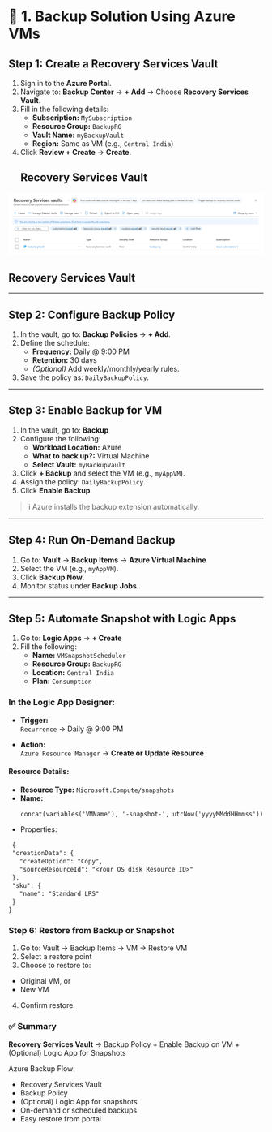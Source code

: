 # 🔹 1. Backup Solution Using Azure VMs

## Step 1: Create a Recovery Services Vault

1. Sign in to the **Azure Portal**.
2. Navigate to: **Backup Center** → **+ Add** → Choose **Recovery Services Vault**.
3. Fill in the following details:
   - **Subscription:** `MySubscription`
   - **Resource Group:** `BackupRG`
   - **Vault Name:** `myBackupVault`
   - **Region:** Same as VM (e.g., `Central India`)
4. Click **Review + Create** → **Create**.
   ## Recovery Services Vault 
![](./Photos/azure/az1.jpeg)
## Recovery Services Vault 

---

## Step 2: Configure Backup Policy

1. In the vault, go to: **Backup Policies** → **+ Add**.
2. Define the schedule:
   - **Frequency:** Daily @ 9:00 PM
   - **Retention:** 30 days
   - *(Optional)* Add weekly/monthly/yearly rules.
3. Save the policy as: `DailyBackupPolicy`.

---

## Step 3: Enable Backup for VM

1. In the vault, go to: **Backup**
2. Configure the following:
   - **Workload Location:** Azure  
   - **What to back up?:** Virtual Machine  
   - **Select Vault:** `myBackupVault`
3. Click **+ Backup** and select the VM (e.g., `myAppVM`).
4. Assign the policy: `DailyBackupPolicy`.
5. Click **Enable Backup**.

> ℹ️ Azure installs the backup extension automatically.

---

## Step 4: Run On-Demand Backup

1. Go to: **Vault** → **Backup Items** → **Azure Virtual Machine**
2. Select the VM (e.g., `myAppVM`).
3. Click **Backup Now**.
4. Monitor status under **Backup Jobs**.

---

## Step 5: Automate Snapshot with Logic Apps

1. Go to: **Logic Apps** → **+ Create**
2. Fill the following:
   - **Name:** `VMSnapshotScheduler`
   - **Resource Group:** `BackupRG`
   - **Location:** `Central India`
   - **Plan:** `Consumption`

### In the Logic App Designer:

- **Trigger:**  
  `Recurrence` → Daily @ 9:00 PM

- **Action:**  
  `Azure Resource Manager` → **Create or Update Resource**

#### Resource Details:
- **Resource Type:** `Microsoft.Compute/snapshots`
- **Name:**
  ```text
  concat(variables('VMName'), '-snapshot-', utcNow('yyyyMMddHHmmss'))
  ```
- Properties:
 ```text
  {
  "creationData": {
    "createOption": "Copy",
    "sourceResourceId": "<Your OS disk Resource ID>"
  },
  "sku": {
    "name": "Standard_LRS"
  }
}
```
### Step 6: Restore from Backup or Snapshot

1.  Go to: Vault → Backup Items → VM → Restore VM
2.  Select a restore point
3.   Choose to restore to:
- Original VM, or
- New VM
4. Confirm restore.

### ✅ Summary
**Recovery Services Vault** → Backup Policy + Enable Backup on VM + (Optional) Logic App for Snapshots

Azure Backup Flow:
- Recovery Services Vault
- Backup Policy
- (Optional) Logic App for snapshots
- On-demand or scheduled backups
- Easy restore from portal
